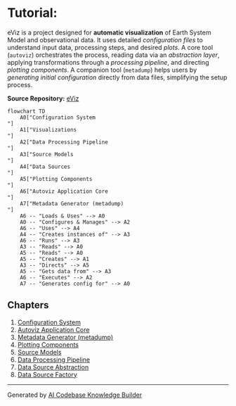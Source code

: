 # Tutorial:

eViz is a project designed for **automatic visualization** of Earth System Model and
observational data. It uses detailed *configuration files* to understand input data,
processing steps, and desired *plots*. A core tool (`autoviz`) orchestrates the process,
reading data via an *abstraction layer*, applying transformations through a
*processing pipeline*, and directing *plotting components*. A companion tool (`metadump`)
helps users by *generating initial configuration* directly from data files,
simplifying the setup process.


**Source Repository:** [eViz](https://github.com/cacruz/eviz)

```{mermaid}
flowchart TD
    A0["Configuration System
"]
    A1["Visualizations
"]
    A2["Data Processing Pipeline
"]
    A3["Source Models
"]
    A4["Data Sources
"]
    A5["Plotting Components
"]
    A6["Autoviz Application Core
"]
    A7["Metadata Generator (metadump)
"]
    A6 -- "Loads & Uses" --> A0
    A0 -- "Configures & Manages" --> A2
    A6 -- "Uses" --> A4
    A4 -- "Creates instances of" --> A3
    A6 -- "Runs" --> A3
    A3 -- "Reads" --> A0
    A5 -- "Reads" --> A0
    A5 -- "Creates" --> A1
    A3 -- "Directs" --> A5
    A5 -- "Gets data from" --> A3
    A6 -- "Executes" --> A2
    A7 -- "Generates config for" --> A0
```

## Chapters

1. [Configuration System
](01_configuration_system_.md)
2. [Autoviz Application Core
](02_autoviz_application_core_.md)
3. [Metadata Generator (metadump)
](03_metadata_generator__metadump__.md)
4. [Plotting Components
](04_plotting_components_.md)
5. [Source Models
](05_source_models_.md)
6. [Data Processing Pipeline
](06_data_processing_pipeline_.md)
7. [Data Source Abstraction
](07_data_source_abstraction_.md)
8. [Data Source Factory
](08_data_source_factory_.md)


---

Generated by [AI Codebase Knowledge Builder](https://github.com/The-Pocket/Tutorial-Codebase-Knowledge)
